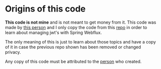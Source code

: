 # Origins of this code

**This code is not mine** and is not meant to get money from it.
This code was made by [this person](https://github.com/mvm11)
and I only copy the code from this [repo](https://github.com/mvm11/webflux_security)
in order to learn about managing jwt's with Spring Webflux.

The only meaning of this is just to learn about those topics and
have a copy of it in case the previous repo shown has been removed 
or changed privacy.

Any copy of this code must be attributed to the [person](https://github.com/mvm11) 
who created.